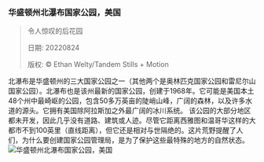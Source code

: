 ### 华盛顿州北瀑布国家公园，美国
> 令人惊叹的后花园> > 日期: 20220824> > 版权: © Ethan Welty/Tandem Stills + Motion
   
 北瀑布是华盛顿州的三大国家公园之一（其他两个是奥林匹克国家公园和雷尼尔山国家公园）。北瀑布也是该州最新的国家公园，创建于1968年。它可能是美国本土48个州中最崎岖的公园，包含50多万英亩的陡峭山峰，广阔的森林，以及许多水道的源头。它拥有美国除阿拉斯加之外最广阔的冰川系统。 该公园的大部分地区都未开发，因此几乎没有道路、建筑或人迹。尽管它距离西雅图和温哥华这样的大都市不到100英里（直线距离），但它还是相对与世隔绝的。这片荒野提醒了人们，为什么要创建国家公园管理局，是为了保护这些最特殊的地方的自然状态。
![华盛顿州北瀑布国家公园，美国](https://s.cn.bing.net/th?id=OHR.CascadesNP_ZH-CN1830542356_1920x1080.jpg&rf=LaDigue_1920x1080.jpg)